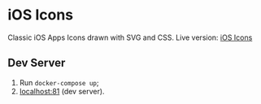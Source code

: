 # iOS Icons
Classic iOS Apps Icons drawn with SVG and CSS.
Live version: [iOS Icons](https://ios-icons.gololobov.dev)

## Dev Server
1. Run `docker-compose up`;
2. [localhost:81](http://localhost:81/) (dev server).